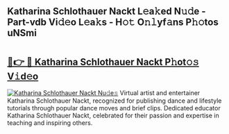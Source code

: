 ## Katharina Schlothauer Nackt L𝚎a𝚔ed N𝚞𝚍e - Part-vdb Vi𝚍𝚎o L𝚎a𝚔s - H𝚘𝚝 O𝚗𝚕yf𝚊ns P𝚑𝚘tos uNSmi

# <h2><a href="http://kf5us6.oniu.top/?m=Katharina+Schlothauer+Nackt">🔗👉 🔴 Katharina Schlothauer Nackt P𝚑ot𝚘𝚜 V𝚒d𝚎o</a></h2>

[![Katharina Schlothauer Nackt Nu𝚍e𝚜](https://i.imgur.com/0qMVB7G.gif)](http://kf5us6.oniu.top/?m=Katharina+Schlothauer+Nackt)
Virtual artist and entertainer Katharina Schlothauer Nackt, recognized for publishing dance and lifestyle tutorials through popular dance moves and brief clips. Dedicated educator Katharina Schlothauer Nackt, celebrated for their passion and expertise in teaching and inspiring others.  
